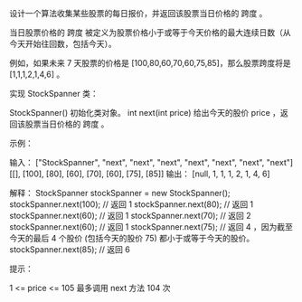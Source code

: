 设计一个算法收集某些股票的每日报价，并返回该股票当日价格的 跨度 。

当日股票价格的 跨度 被定义为股票价格小于或等于今天价格的最大连续日数（从今天开始往回数，包括今天）。

例如，如果未来 7 天股票的价格是 [100,80,60,70,60,75,85]，那么股票跨度将是 [1,1,1,2,1,4,6] 。

实现 StockSpanner 类：

StockSpanner() 初始化类对象。
int next(int price) 给出今天的股价 price ，返回该股票当日价格的 跨度 。


示例：

输入：
["StockSpanner", "next", "next", "next", "next", "next", "next", "next"]
[[], [100], [80], [60], [70], [60], [75], [85]]
输出：
[null, 1, 1, 1, 2, 1, 4, 6]

解释：
StockSpanner stockSpanner = new StockSpanner();
stockSpanner.next(100); // 返回 1
stockSpanner.next(80);  // 返回 1
stockSpanner.next(60);  // 返回 1
stockSpanner.next(70);  // 返回 2
stockSpanner.next(60);  // 返回 1
stockSpanner.next(75);  // 返回 4 ，因为截至今天的最后 4 个股价 (包括今天的股价 75) 都小于或等于今天的股价。
stockSpanner.next(85);  // 返回 6

提示：

1 <= price <= 105
最多调用 next 方法 104 次